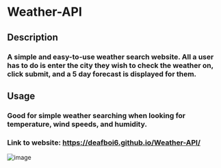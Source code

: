 # Weather-API

## Description

### A simple and easy-to-use weather search website. All a user has to do is enter the city they wish to check the weather on, click submit, and a 5 day forecast is displayed for them.

## Usage 

### Good for simple weather searching when looking for temperature, wind speeds, and humidity.

### Link to website: https://deafboi6.github.io/Weather-API/

![image](https://user-images.githubusercontent.com/110741444/225450499-1e1a1502-3f7e-4d9a-92ae-ba81d397e7ce.png)
